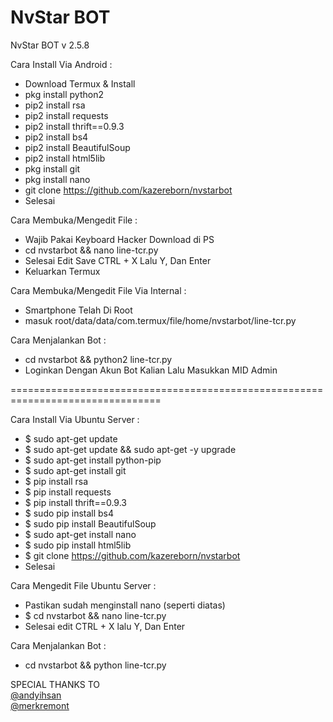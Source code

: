 # NvStar BOT

NvStar BOT v 2.5.8

Cara Install Via Android :
- Download Termux & Install<br>
- pkg install python2<br>
- pip2 install rsa<br>
- pip2 install requests<br>
- pip2 install thrift==0.9.3<br>
- pip2 install bs4<br>
- pip2 install BeautifulSoup<br>
- pip2 install html5lib<br>
- pkg install git<br>
- pkg install nano<br>
- git clone https://github.com/kazereborn/nvstarbot<br>
- Selesai

Cara Membuka/Mengedit File :
- Wajib Pakai Keyboard Hacker Download di PS<br>
- cd nvstarbot && nano line-tcr.py<br>
- Selesai Edit Save CTRL + X Lalu Y, Dan Enter<br>
- Keluarkan Termux<br>

Cara Membuka/Mengedit File Via Internal :
- Smartphone Telah Di Root<br>
- masuk root/data/data/com.termux/file/home/nvstarbot/line-tcr.py<br>

Cara Menjalankan Bot :
- cd nvstarbot && python2 line-tcr.py<br>
- Loginkan Dengan Akun Bot Kalian Lalu Masukkan MID Admin

================================================================================

Cara Install Via Ubuntu Server :
- $ sudo apt-get update<br>
- $ sudo apt-get update && sudo apt-get -y upgrade<br>
- $ sudo apt-get install python-pip<br>
- $ sudo apt-get install git<br>
- $ pip install rsa<br>
- $ pip install requests<br>
- $ pip install thrift==0.9.3<br>
- $ sudo pip install bs4<br>
- $ sudo pip install BeautifulSoup<br>
- $ sudo apt-get install nano<br>
- $ sudo pip install html5lib<br>
- $ git clone https://github.com/kazereborn/nvstarbot<br>
- Selesai

Cara Mengedit File Ubuntu Server :
- Pastikan sudah menginstall nano (seperti diatas)<br>
- $ cd nvstarbot && nano line-tcr.py<br>
- Selesai edit CTRL + X lalu Y, Dan Enter

Cara Menjalankan Bot :
- cd nvstarbot && python line-tcr.py<br>


SPECIAL THANKS TO<br>
[@andyihsan](https://github.com/andyihsan) <br>
[@merkremont](https://github.com/merkremont)
